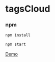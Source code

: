 # tagsCloud

### npm

```sh
npm install
```

```sh
npm start
```

[Demo](https://desolate-peak-68356.herokuapp.com/)